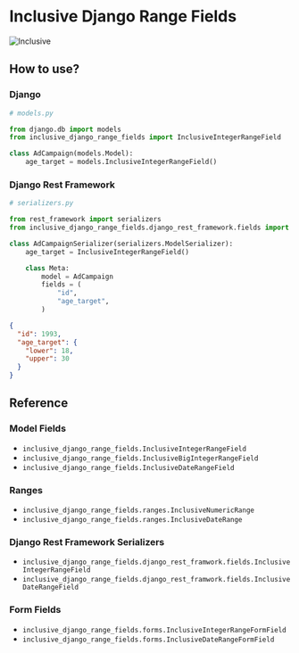 # Inclusive Django Range Fields

![Inclusive](https://media.giphy.com/media/xUOwGdD7RGT4CTnUaY/giphy.gif "Inclusive")

## How to use?

### Django

```python
# models.py

from django.db import models
from inclusive_django_range_fields import InclusiveIntegerRangeField

class AdCampaign(models.Model):
    age_target = models.InclusiveIntegerRangeField()
```

### Django Rest Framework

```python
# serializers.py

from rest_framework import serializers
from inclusive_django_range_fields.django_rest_framework.fields import InclusiveIntegerRangeField

class AdCampaignSerializer(serializers.ModelSerializer):
    age_target = InclusiveIntegerRangeField()

    class Meta:
        model = AdCampaign
        fields = (
            "id",
            "age_target",
        )
```

```json
{
  "id": 1993,
  "age_target": {
    "lower": 18,
    "upper": 30
  }
}
```

## Reference

### Model Fields

- `inclusive_django_range_fields.InclusiveIntegerRangeField`
- `inclusive_django_range_fields.InclusiveBigIntegerRangeField`
- `inclusive_django_range_fields.InclusiveDateRangeField`

### Ranges

- `inclusive_django_range_fields.ranges.InclusiveNumericRange`
- `inclusive_django_range_fields.ranges.InclusiveDateRange`


### Django Rest Framework Serializers

- `inclusive_django_range_fields.django_rest_framwork.fields.InclusiveIntegerRangeField`
- `inclusive_django_range_fields.django_rest_framwork.fields.InclusiveDateRangeField`


### Form Fields

- `inclusive_django_range_fields.forms.InclusiveIntegerRangeFormField`
- `inclusive_django_range_fields.forms.InclusiveDateRangeFormField`

